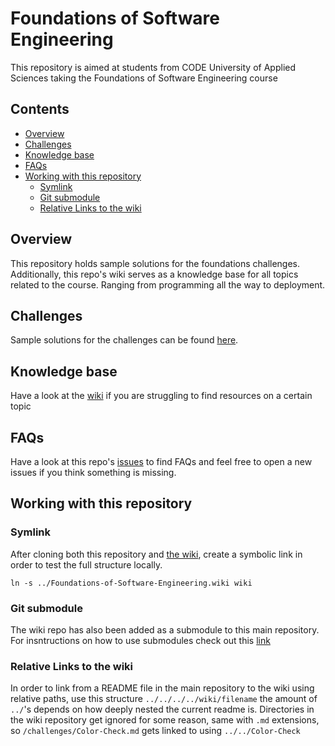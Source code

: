 # Foundations of Software Engineering <!-- omit in TOC -->
This repository is aimed at students from CODE University of Applied Sciences taking the Foundations of Software Engineering course

## Contents <!-- omit in TOC -->
- [Overview](#overview)
- [Challenges](#challenges)
- [Knowledge base](#knowledge-base)
- [FAQs](#faqs)
- [Working with this repository](#working-with-this-repository)
  - [Symlink](#symlink)
  - [Git submodule](#git-submodule)
  - [Relative Links to the wiki](#relative-links-to-the-wiki)

## Overview
This repository holds sample solutions for the foundations challenges. Additionally, this repo's wiki serves as a knowledge base for all topics related to the course. Ranging from programming all the way to deployment.

## Challenges
Sample solutions for the challenges can be found [here](./challenges).

## Knowledge base
Have a look at the [wiki](https://github.com/FabianVolkers/Foundations-of-Software-Engineering/wiki) if you are struggling to find resources on a certain topic

## FAQs
Have a look at this repo's [issues](https://github.com/FabianVolkers/Foundations-of-Software-Engineering/issues) to find FAQs and feel free to open a new issues if you think something is missing. 

## Working with this repository 
### Symlink
After cloning both this repository and [the wiki](Foundations-of-Software-Engineering.wiki ), create a symbolic link in order to test the full structure locally. 

`ln -s ../Foundations-of-Software-Engineering.wiki wiki`

### Git submodule
The wiki repo has also been added as a submodule to this main repository. For insntructions on how to use submodules check out this [link](https://brendancleary.com/2013/03/08/including-a-github-wiki-in-a-repository-as-a-submodule/)


### Relative Links to the wiki
In order to link from a README file in the main repository to the wiki using relative paths, use this structure 
`../../../../wiki/filename`
the amount of `../`'s depends on how deeply nested the current readme is. Directories in the wiki repository get ignored for some reason, same with `.md` extensions, so `/challenges/Color-Check.md` gets linked to using `../../Color-Check`